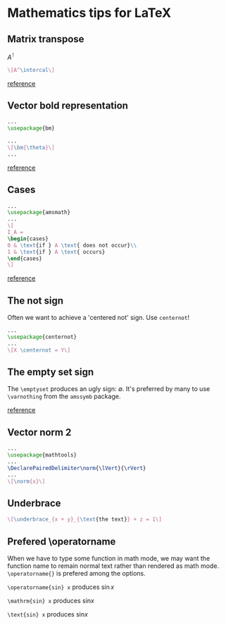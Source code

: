 # Mathematics tips for LaTeX

## Matrix transpose

$A^\intercal$

```latex
\[A^\intercal\]
```

[reference](https://tex.stackexchange.com/questions/30619/what-is-the-best-symbol-for-vector-matrix-transpose)

## Vector bold representation

```latex
...
\usepackage{bm}

...
\[\bm{\theta}\]
...
```

[reference](https://tex.stackexchange.com/questions/3238/bm-package-versus-boldsymbol)

## Cases

```latex
...
\usepackage{amsmath}
...
\[
I_A = 
\begin{cases}
0 & \text{if } A \text{ does not occur}\\
1 & \text{if } A \text{ occurs}
\end{cases}
\]
```

[reference](https://tex.stackexchange.com/questions/262079/typesetting-a-function-defined-by-case-analysis/262081)

## The not sign

Often we want to achieve a 'centered not' sign. Use `centernot`!

```latex
...
\usepackage{centernot}
...
\[X \centernot = Y\]
```

## The empty set sign

The `\emptyset` produces an ugly sign: $\emptyset$. It's preferred by many to use `\varnothing` from the `amssymb` package.

[reference](https://tex.stackexchange.com/a/22799)

## Vector norm 2

```latex
...
\usepackage{mathtools}
...
\DeclarePairedDelimiter\norm{\lVert}{\rVert}
...
\[\norm{x}\]
```

## Underbrace

```latex
\[\underbrace_{x + y}_{\text{the text}} + z = 1\]
```

## Prefered \operatorname

When we have to type some function in math mode, we may want the function name to remain normal text rather than rendered as math mode. `\operatorname{}` is prefered among the options.

`\operatorname{sin} x` produces $\operatorname{sin} x$

`\mathrm{sin} x` produces $\mathrm{sin} x$

`\text{sin} x` produces $\text{sin} x$